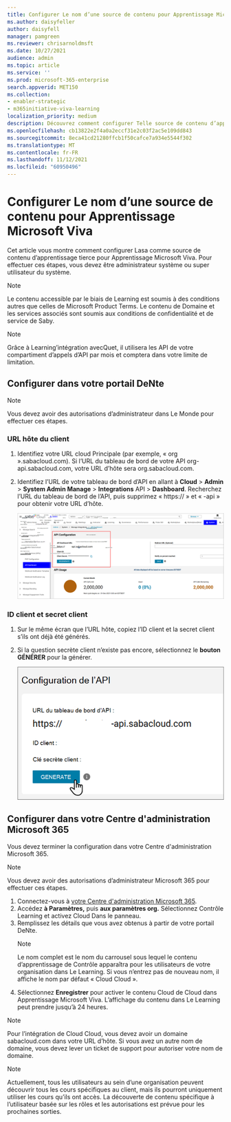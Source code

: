 ```yaml
---
title: Configurer Le nom d’une source de contenu pour Apprentissage Microsoft Viva
ms.author: daisyfeller
author: daisyfell
manager: pamgreen
ms.reviewer: chrisarnoldmsft
ms.date: 10/27/2021
audience: admin
ms.topic: article
ms.service: ''
ms.prod: microsoft-365-enterprise
search.appverid: MET150
ms.collection:
- enabler-strategic
- m365initiative-viva-learning
localization_priority: medium
description: Découvrez comment configurer Telle source de contenu d’apprentissage pour Apprentissage Microsoft Viva.
ms.openlocfilehash: cb13822e2f4a0a2eccf31e2c03f2ac5e109dd843
ms.sourcegitcommit: 8eca41cd21280ffcb1f50cafce7a934e5544f302
ms.translationtype: MT
ms.contentlocale: fr-FR
ms.lasthandoff: 11/12/2021
ms.locfileid: "60950496"
---
```

# <a name="configure-saba-as-a-content-source-for-microsoft-viva-learning"></a>Configurer Le nom d’une source de contenu pour Apprentissage Microsoft Viva

Cet article vous montre comment configurer Lasa comme source de contenu d’apprentissage tierce pour Apprentissage Microsoft Viva. Pour effectuer ces étapes, vous devez être administrateur système ou super utilisateur du système.

>[!NOTE]
>Le contenu accessible par le biais de Learning est soumis à des conditions autres que celles de Microsoft Product Terms. Le contenu de Domaine et les services associés sont soumis aux conditions de confidentialité et de service de Saby.

>[!NOTE]
>Grâce à Learning’intégration avecQuet, il utilisera les API de votre compartiment d’appels d’API par mois et comptera dans votre limite de limitation.

## <a name="configure-in-your-saba-portal"></a>Configurer dans votre portail DeNte

>[!NOTE]
>Vous devez avoir des autorisations d’administrateur dans Le Monde pour effectuer ces étapes.

### <a name="clients-host-url"></a>URL hôte du client

1. Identifiez votre URL cloud Principale (par exemple, « org ».sabacloud.com). Si l’URL du tableau de bord de votre API org-api.sabacloud.com, votre URL d’hôte sera org.sabacloud.com.
2. Identifiez l’URL de votre tableau de bord d’API en allant à **Cloud**  >  **Admin**  >  **System Admin Manage**  >  **Integrations** API  >  **Dashboard**. Recherchez l’URL du tableau de bord de l’API, puis supprimez « https:// » et « -api » pour obtenir votre URL d’hôte.

    ![Image du tableau de bord de votre API.](../media/learning/saba-a.png)

### <a name="client-id-and-client-secret"></a>ID client et secret client

1. Sur le même écran que l’URL hôte, copiez l’ID client et la secret client s’ils ont déjà été générés.

2. Si la question secrète client n’existe pas encore, sélectionnez le **bouton GÉNÉRER** pour la générer.

    ![Image du tableau de bord de l’API avec le curseur pointant sur le bouton Générer.](../media/learning/saba-b.png)

## <a name="configure-in-your-microsoft-365-admin-center"></a>Configurer dans votre Centre d'administration Microsoft 365

Vous devez terminer la configuration dans votre Centre d'administration Microsoft 365.

>[!NOTE]
>Vous devez avoir des autorisations d’administrateur Microsoft 365 pour effectuer ces étapes.

1. Connectez-vous à [votre Centre d'administration Microsoft 365](https://admin.microsoft.com).
2. Accédez **à Paramètres,** puis **aux paramètres org.** Sélectionnez Contrôle Learning et activez Cloud Dans le panneau.
3. Remplissez les détails que vous avez obtenus à partir de votre portail DeNte.
    >[!NOTE]
    >Le nom complet est le nom du carrousel sous lequel le contenu d’apprentissage de Contrôle apparaîtra pour les utilisateurs de votre organisation dans Le Learning. Si vous n’entrez pas de nouveau nom, il affiche le nom par défaut « Cloud Cloud ».
4. Sélectionnez **Enregistrer** pour activer le contenu Cloud de Cloud dans Apprentissage Microsoft Viva. L’affichage du contenu dans Le Learning peut prendre jusqu’à 24 heures.

> [!Note]
> Pour l’intégration de Cloud Cloud, vous devez avoir un domaine sabacloud.com dans votre URL d’hôte. Si vous avez un autre nom de domaine, vous devez lever un ticket de support pour autoriser votre nom de domaine.

>[!NOTE]
>Actuellement, tous les utilisateurs au sein d’une organisation peuvent découvrir tous les cours spécifiques au client, mais ils pourront uniquement utiliser les cours qu’ils ont accès. La découverte de contenu spécifique à l’utilisateur basée sur les rôles et les autorisations est prévue pour les prochaines sorties.
